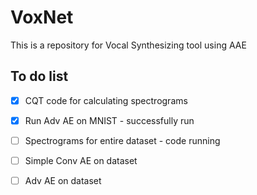 # VoxNet
This is a repository for Vocal Synthesizing tool using AAE

## To do list
- [X] CQT code for calculating spectrograms
- [X] Run Adv AE on MNIST - successfully run
- [ ] Spectrograms for entire dataset - code running
- [ ] Simple Conv AE on dataset
- [ ] Adv AE on dataset

